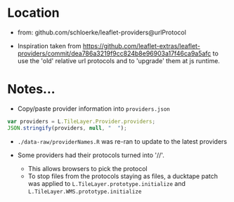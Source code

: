 # Location
* from: github.com/schloerke/leaflet-providers@urlProtocol

* Inspiration taken from https://github.com/leaflet-extras/leaflet-providers/commit/dea786a3219f9cc824b8e96903a17f46ca9a5afc to use the 'old' relative url protocols and to 'upgrade' them at js runtime.



# Notes...

* Copy/paste provider information into `providers.json`
```js
var providers = L.TileLayer.Provider.providers;
JSON.stringify(providers, null, "  ");
```
  * `./data-raw/providerNames.R` was re-ran to update to the latest providers


* Some providers had their protocols turned into '//'.
  * This allows browsers to pick the protocol
  * To stop files from the protocols staying as files, a ducktape patch was applied to `L.TileLayer.prototype.initialize` and `L.TileLayer.WMS.prototype.initialize`

